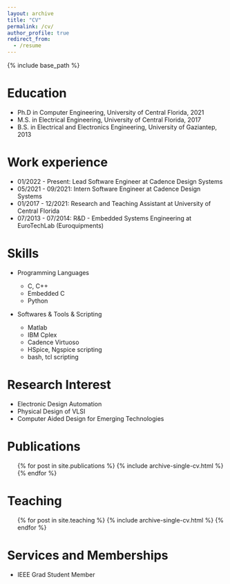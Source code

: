 ```yaml
---
layout: archive
title: "CV"
permalink: /cv/
author_profile: true
redirect_from:
  - /resume
---
```


{% include base_path %}

Education
======
* Ph.D in Computer Engineering, University of Central Florida, 2021
* M.S. in Electrical Engineering, University of Central Florida, 2017
* B.S. in Electrical and Electronics Engineering, University of Gaziantep, 2013

Work experience
======
* 01/2022 - Present: Lead Software Engineer at Cadence Design Systems
* 05/2021 - 09/2021: Intern Software Engineer at Cadence Design Systems
* 01/2017 - 12/2021: Research and Teaching Assistant at University of Central Florida
* 07/2013 - 07/2014: R&D - Embedded Systems Engineering at EuroTechLab (Euroquipments) 
    
Skills
======
* Programming Languages
  * C, C++
  * Embedded C
  * Python
  
* Softwares & Tools & Scripting
  * Matlab
  * IBM Cplex
  * Cadence Virtuoso
  * HSpice, Ngspice scripting
  * bash, tcl scripting

Research Interest
======
* Electronic Design Automation
* Physical Design of VLSI
* Computer Aided Design for Emerging Technologies

Publications
======
  <ul>{% for post in site.publications %}
    {% include archive-single-cv.html %}
  {% endfor %}</ul>
  
  
Teaching
======
  <ul>{% for post in site.teaching %}
    {% include archive-single-cv.html %}
  {% endfor %}</ul>
  
Services and Memberships
======
* IEEE Grad Student Member
